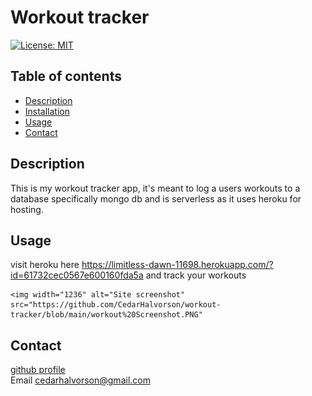 # Workout tracker
  [![License: MIT](https://img.shields.io/badge/License-MIT-brightgreen.svg)](https://opensource.org/licenses/MIT)
  ## Table of contents
  * [Description](#Description)
  * [Installation](#Installation)
  * [Usage](#Usage)
  * [Contact](#Contact)

  ## Description
  This is my workout tracker app, it's meant to log a users workouts to a database specifically mongo db and is serverless as it uses heroku for hosting.
 
  ## Usage
  visit heroku here https://limitless-dawn-11698.herokuapp.com/?id=61732cec0567e600160fda5a and track your workouts 

    <img width="1236" alt="Site screenshot" src="https://github.com/CedarHalvorson/workout-tracker/blob/main/workout%20Screenshot.PNG"
  
  ## Contact
  [github profile](https://github.com/CedarHalvorson)  
  Email cedarhalvorson@gmail.com  
  